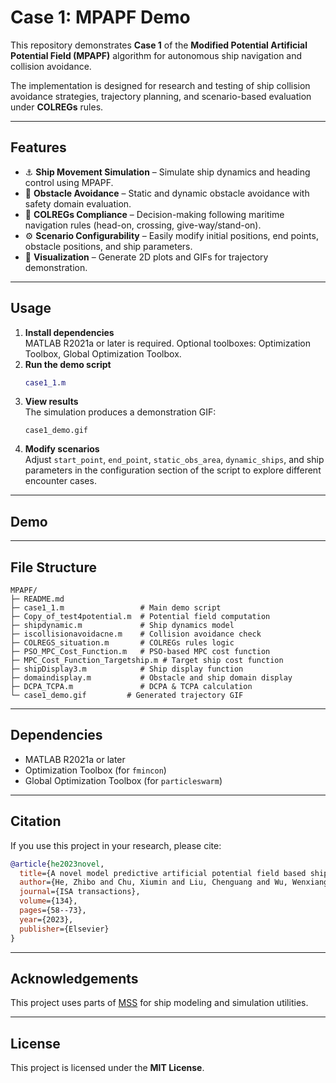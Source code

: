 # Case 1: MPAPF Demo

This repository demonstrates **Case 1** of the **Modified Potential Artificial Potential Field (MPAPF)** algorithm for autonomous ship navigation and collision avoidance.

The implementation is designed for research and testing of ship collision avoidance strategies, trajectory planning, and scenario-based evaluation under **COLREGs** rules.

---

## Features

- ⚓ **Ship Movement Simulation** – Simulate ship dynamics and heading control using MPAPF.
- 🛑 **Obstacle Avoidance** – Static and dynamic obstacle avoidance with safety domain evaluation.
- 🧭 **COLREGs Compliance** – Decision-making following maritime navigation rules (head-on, crossing, give-way/stand-on).
- ⚙️ **Scenario Configurability** – Easily modify initial positions, end points, obstacle positions, and ship parameters.
- 🎨 **Visualization** – Generate 2D plots and GIFs for trajectory demonstration.

---

## Usage

1. **Install dependencies**\
   MATLAB R2021a or later is required. Optional toolboxes: Optimization Toolbox, Global Optimization Toolbox.
2. **Run the demo script**
   ```matlab
   case1_1.m
   ```
3. **View results**\
   The simulation produces a demonstration GIF:
   ```
   case1_demo.gif
   ```
4. **Modify scenarios**\
   Adjust `start_point`, `end_point`, `static_obs_area`, `dynamic_ships`, and ship parameters in the configuration section of the script to explore different encounter cases.

---

## Demo

---

## File Structure

```
MPAPF/
├─ README.md
├─ case1_1.m                 # Main demo script
├─ Copy_of_test4potential.m  # Potential field computation
├─ shipdynamic.m             # Ship dynamics model
├─ iscollisionavoidacne.m    # Collision avoidance check
├─ COLREGS_situation.m       # COLREGs rules logic
├─ PSO_MPC_Cost_Function.m   # PSO-based MPC cost function
├─ MPC_Cost_Function_Targetship.m # Target ship cost function
├─ shipDisplay3.m            # Ship display function
├─ domaindisplay.m           # Obstacle and ship domain display
├─ DCPA_TCPA.m               # DCPA & TCPA calculation
└─ case1_demo.gif         # Generated trajectory GIF
```

---

## Dependencies

- MATLAB R2021a or later
- Optimization Toolbox (for `fmincon`)
- Global Optimization Toolbox (for `particleswarm`)

---

## Citation

If you use this project in your research, please cite:

```bibtex
@article{he2023novel,
  title={A novel model predictive artificial potential field based ship motion planning method considering COLREGs for complex encounter scenarios},
  author={He, Zhibo and Chu, Xiumin and Liu, Chenguang and Wu, Wenxiang},
  journal={ISA transactions},
  volume={134},
  pages={58--73},
  year={2023},
  publisher={Elsevier}
}
```

---

## Acknowledgements

This project uses parts of [MSS](https://github.com/cybergalactic/MSS) for ship modeling and simulation utilities.

---

## License

This project is licensed under the **MIT License**.

